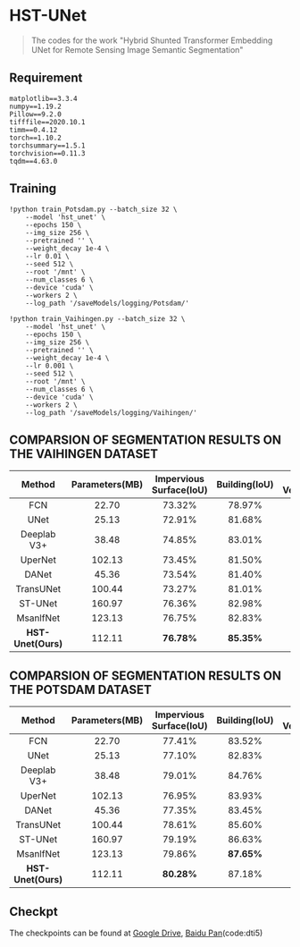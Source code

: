 # HST-UNet

> The codes for the work "Hybrid Shunted Transformer Embedding UNet
> for Remote Sensing Image Semantic Segmentation"

## Requirement
```text
matplotlib==3.3.4
numpy==1.19.2
Pillow==9.2.0
tifffile==2020.10.1
timm==0.4.12
torch==1.10.2
torchsummary==1.5.1
torchvision==0.11.3
tqdm==4.63.0
```

## Training

```shell
!python train_Potsdam.py --batch_size 32 \
    --model 'hst_unet' \
    --epochs 150 \
    --img_size 256 \
    --pretrained '' \
    --weight_decay 1e-4 \
    --lr 0.01 \
    --seed 512 \
    --root '/mnt' \
    --num_classes 6 \
    --device 'cuda' \
    --workers 2 \
    --log_path '/saveModels/logging/Potsdam/'
```

```shell
!python train_Vaihingen.py --batch_size 32 \
    --model 'hst_unet' \
    --epochs 150 \
    --img_size 256 \
    --pretrained '' \
    --weight_decay 1e-4 \
    --lr 0.001 \
    --seed 512 \
    --root '/mnt' \
    --num_classes 6 \
    --device 'cuda' \
    --workers 2 \
    --log_path '/saveModels/logging/Vaihingen/'
```

## COMPARSION OF SEGMENTATION RESULTS ON THE VAIHINGEN DATASET

|       Method       | Parameters(MB) | Impervious Surface(IoU) | Building(IoU) | Low Vegetation(IoU) | Tree(IoU)  |  Car(IoU)  |    MIoU    |    m-F1    |
|:------------------:|:--------------:|:-----------------------:|:-------------:|:-------------------:|:----------:|:----------:|:----------:|:----------:|
|        FCN         |     22.70      |         73.32%          |    78.97%     |       54.80%        |   70.38%   |   39.92%   |   63.46%   |   76.65%   |
|        UNet        |     25.13      |         72.91%          |    81.68%     |       57.23%        |   71.63%   |   48.29%   |   66.35%   |   79.13%   |
|    Deeplab V3+     |     38.48      |         74.85%          |    83.01%     |       56.09%        |   71.54%   |   50.30%   |   67.16%   |   79.71%   |
|      UperNet       |     102.13     |         73.45%          |    81.50%     |       55.65%        |   71.31%   |   47.26%   |   65.84%   |   78.69%   |
|       DANet        |     45.36      |         73.54%          |    81.40%     |       56.88%        |   71.21%   |   42.68%   |   65.14%   |   78.00%   |
|     TransUNet      |     100.44     |         73.27%          |    81.01%     |       55.07%        |   71.08%   |   55.13%   |   67.11%   |   79.86%   |
|      ST-UNet       |     160.97     |         76.36%          |    82.98%     |       57.79%        |   72.53%   |   61.48%   |   70.23%   |   82.15%   |
|     MsanlfNet      |     123.13     |         76.75%          |    82.83%     |       60.25%        |   71.10%   |   55.51%   |   69.29%   |   81.45%   |
| **HST-Unet(Ours)** |     112.11     |       **76.78%**        |  **85.35%**   |     **60.26%**      | **72.78%** | **62.01%** | **71.44%** | **83.00%** |

## COMPARSION OF SEGMENTATION RESULTS ON THE POTSDAM DATASET

|       Method       | Parameters(MB) | Impervious Surface(IoU) | Building(IoU) | Low Vegetation(IoU) | Tree(IoU)  |  Car(IoU)  |    MIoU    |    m-F1    |
|:------------------:|:--------------:|:-----------------------:|:-------------:|:-------------------:|:----------:|:----------:|:----------:|:----------:|
|        FCN         |     22.70      |         77.41%          |    83.52%     |       66.10%        |   63.19%   |   74.34%   |   72.91%   |   84.12%   |
|        UNet        |     25.13      |         77.10%          |    82.83%     |       64.59%        |   65.44%   |   76.16%   |   73.22%   |   84.35%   |
|    Deeplab V3+     |     38.48      |         79.01%          |    84.76%     |       67.53%        |   63.05%   |   78.05%   |   74.48%   |   85.13%   |
|      UperNet       |     102.13     |         76.95%          |    83.93%     |       65.65%        |   60.40%   |   76.57%   |   72.70%   |   83.91%   |
|       DANet        |     45.36      |         77.35%          |    83.45%     |       66.46%        |   63.47%   |   75.28%   |   73.20%   |   84.32%   |
|     TransUNet      |     100.44     |         78.61%          |    85.60%     |       67.16%        |   64.10%   |   79.33%   |   74.96%   |   85.44%   |
|      ST-UNet       |     160.97     |         79.19%          |    86.63%     |       67.89%        |   66.37%   | **79.77%** |   75.97%   |   86.13%   |
|     MsanlfNet      |     123.13     |         79.86%          |  **87.65%**   |       69.38%        |   65.38%   |   72.29%   |   74.91%   |   85.66%   |
| **HST-Unet(Ours)** |     112.11     |       **80.28%**        |    87.18%     |     **69.74%**      | **71.05%** |   78.56%   | **77.36%** | **87.09%** |

## Checkpt

The checkpoints can be found
at [Google Drive](https://drive.google.com/drive/folders/1cs84JBY7JLlUVanKiMxIEMBqL9Yed6jm?usp=sharing),
[Baidu Pan](https://pan.baidu.com/s/1HXR9CZforKhz2aPuSHulsg)(code:dti5)
